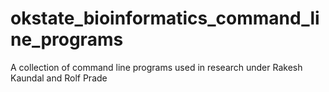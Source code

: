 okstate_bioinformatics_command_line_programs
============================================

A collection of command line programs used in research under Rakesh Kaundal and Rolf Prade
